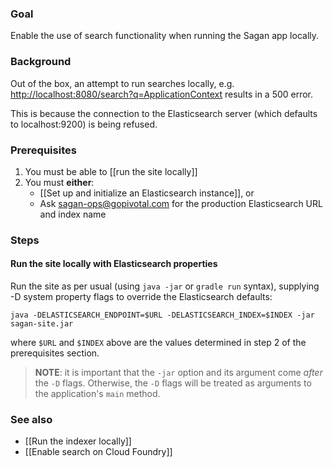### Goal

Enable the use of search functionality when running the Sagan app locally.

### Background

Out of the box, an attempt to run searches locally, e.g. <http://localhost:8080/search?q=ApplicationContext> results in a 500 error.

This is because the connection to the Elasticsearch server (which defaults to localhost:9200) is being refused.

### Prerequisites

1. You must be able to [[run the site locally]]
2. You must **either**:
    - [[Set up and initialize an Elasticsearch instance]], or
    - Ask <sagan-ops@gopivotal.com> for the production Elasticsearch URL and index name

### Steps

#### Run the site locally with Elasticsearch properties

Run the site as per usual (using `java -jar` or `gradle run` syntax), supplying -D system property flags to override the Elasticsearch defaults:

    java -DELASTICSEARCH_ENDPOINT=$URL -DELASTICSEARCH_INDEX=$INDEX -jar sagan-site.jar

where `$URL` and `$INDEX` above are the values determined in step 2 of the prerequisites section.

> **NOTE**: it is important that the `-jar` option and its argument come *after* the `-D` flags. Otherwise, the `-D` flags will be treated as arguments to the application's `main` method.

### See also

 - [[Run the indexer locally]]
 - [[Enable search on Cloud Foundry]]
